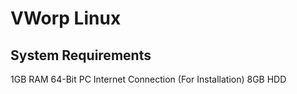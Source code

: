 # VWorp Linux
## System Requirements
1GB RAM
64-Bit PC
Internet Connection (For Installation)
8GB HDD
